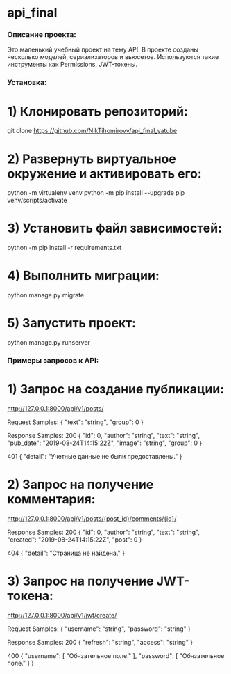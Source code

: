 # api_final
### Описание проекта:
Это маленький учебный проект на тему API. В проекте созданы несколько моделей, сериализаторов и вьюсетов. Используются такие инструменты как Permissions, JWT-токены.
### Установка:
# 1) Клонировать репозиторий:
git clone https://github.com/NikTihomirovv/api_final_yatube
# 2) Развернуть виртуальное окружение и активировать его:
python -m virtualenv venv
python -m pip install --upgrade pip 
venv/scripts/activate 
# 3) Установить файл зависимостей:
python -m pip install -r requirements.txt
# 4) Выполнить миграции:
python manage.py migrate
# 5) Запустить проект:
python manage.py runserver

### Примеры запросов к API: 

# 1) Запрос на создание публикации:
http://127.0.0.1:8000/api/v1/posts/

Request Samples:
{
  "text": "string",
  "group": 0
}

Response Samples:
200
{
  "id": 0,
  "author": "string",
  "text": "string",
  "pub_date": "2019-08-24T14:15:22Z",
  "image": "string",
  "group": 0
}

401
{
  "detail": "Учетные данные не были предоставлены."
}

# 2) Запрос на получение комментария:
http://127.0.0.1:8000/api/v1/posts/{post_id}/comments/{id}/

Response Samples:
200
{
  "id": 0,
  "author": "string",
  "text": "string",
  "created": "2019-08-24T14:15:22Z",
  "post": 0
}

404
{
  "detail": "Страница не найдена."
}

# 3) Запрос на получение JWT-токена:
http://127.0.0.1:8000/api/v1/jwt/create/

Request Samples:
{
  "username": "string",
  "password": "string"
}

Response Samples:
200
{
  "refresh": "string",
  "access": "string"
}

400
{
  "username": [
    "Обязательное поле."
  ],
  "password": [
    "Обязательное поле."
  ]
}




